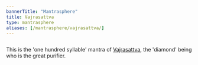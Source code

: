 ```yaml
---  
bannerTitle: "Mantrasphere" 
title: Vajrasattva  
type: mantrasphere
aliases: [/mantrasphere/vajrasattva/]
---  
```

  
  
<img src="/images/mantrasphere/vajrasattva.jpg" alt="" />  


This is the 'one hundred syllable' mantra of <a
href="http://en.wikipedia.org/wiki/Vajrasattva">Vajrasattva</a>, the 'diamond'
being who is the great purifier.
